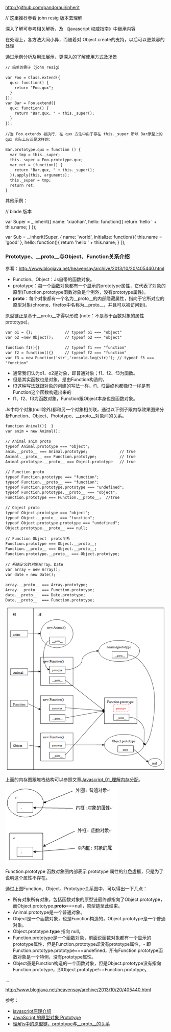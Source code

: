 http://github.com/pandoraui/inherit


// 这里推荐参看 john resig 版本去理解

深入了解可参考相关解析，及 《javascript 权威指南》中继承内容

在处理上，各方法大同小异，而随着对 Object.create的支持，以后可以更兼容的处理

通过示例分析及用法展示，更深入的了解使用方式及场景


```
// 简单的例子（john resig）

var Foo = Class.extend({
  qux: function() {
    return "Foo.qux";
  }
});
var Bar = Foo.extend({
  qux: function() {
    return "Bar.qux, " + this._super();
  }
});

//当 Foo.extends 被执行, 在 qux 方法中由于存在 this._super 所以 Bar原型上的qux 实际上应该是这样的:

Bar.prototype.qux = function () {
  var tmp = this._super;
  this._super = Foo.prototype.qux;
  var ret = (function() {
    return "Bar.qux, " + this._super();
  }).apply(this, arguments);
  this._super = tmp;
  return ret;
}

```

其他示例：

// blade 版本

var Super = _.inherit({
  name: 'xiaohan',
  hello: function(){
    return 'hello ' + this.name;
  }
});

var Sub = _.inherit(Super, {
  name: 'world',
  initialize: function(){
    this.name = 'good'
  },
  hello: function(){
    return 'hello ' + this.name;
  }
});


### Prototype、__proto__与Object、Function关系介绍

参看：http://www.blogjava.net/heavensay/archive/2013/10/20/405440.html

- Function、Object：Js自带的函数对象。
- prototype：每一个函数对象都有一个显示的prototype属性，它代表了对象的原型(Function.prototype函数对象是个例外，没有prototype属性)。
- __proto__：每个对象都有一个名为__proto__的内部隐藏属性，指向于它所对应的原型对象(chrome、firefox中名称为__proto__，并且可以被访问到)。

原型链正是基于__proto__才得以形成 (note：不是基于函数对象的属性prototype)。

```
var o1 = {};              // typeof o1 === "object"
var o2 =new Object();     // typeof o2 === "object"

function f1(){}           // typeof f1 === "function"
var f2 = function(){}     // typeof f2 === "function"
var f3 = new Function('str','console.log(str)'); // typeof f3 === "function"
```

- 通常我们认为o1、o2是对象，即普通对象；f1、f2、f3为函数。
- 但是其实函数也是对象，是由Function构造的，
- f3这种写法就跟对象的创建的写法一样。f1、f2最终也都像f3一样是有Function这个函数构造出来的
- f1、f2、f3为函数对象，Function跟Object本身也是函数对象。

Js中每个对象(null除外)都和另一个对象相关联，通过以下例子跟内存效果图来分析Function、Object、Prototype、__proto__对象间的关系。

```
function Animal(){  }
var anim = new Animal();

// Animal anim proto
typeof Animal.prototype === "object";
anim.__proto__ === Animal.prototype;              // true
Animal.__proto__ === Function.prototype;          // true
Animal.prototype.__proto__ === Object.prototype   // true

// Function proto
typeof Function.prototype === "function";
typeof Function.__proto__ === "function";
typeof Function.prototype.prototype === "undefined";
typeof Function.prototype.__proto__ === "object";
Function.prototype === Function.__proto__;  //true

// Object proto
typeof Object.prototype === "object";
typeof Object.__proto__ === "function";
typeof Object.prototype.prototype === "undefined";
Object.prototype.__proto__ === null;

// Function Object  proto关系
Function.prototype === Object.__proto__;
Function.__proto__ === Object.__proto__;
Function.prototype.__proto__ === Object.prototype;

// 系统定义的对象Array、Date
var array = new Array();
var date = new Date();

array.__proto__ === Array.prototype;
Array.__proto__ === Function.prototype;
date.__proto__  === Date.prototype;
Date.__proto__  === Function.prototype;
```

![Function、Object、Prototype、__proto__内存关系图.png](./Function、Object、Prototype、__proto__内存关系图.png "Function、Object、Prototype、__proto__内存关系图.png")

上面的内存图跟堆栈结构可以参照文章[Javascript_01_理解内存分配](http://www.cnblogs.com/fool/archive/2010/10/07/1845226.html)。

![堆区图说明.png](./堆区图说明.png "堆区图说明.png")

Function.prototype 函数对象图内部表示 prototype 属性的红色虚框，只是为了说明这个属性不存在。

通过上图Function、Object、Prototype关系图中，可以得出一下几点：

- 所有对象所有对象，包括函数对象的原型链最终都指向了Object.prototype，而Object.prototype.__proto__===null，原型链至此结束。
- Animal.prototype是一个普通对象。
- Object是一个函数对象，也是Function构造的，Object.prototype是一个普通对象。
- Object.prototype.__type__ 指向 null。
- Function.prototype是一个函数对象，前面说函数对象都有一个显示的prototype属性，但是Function.prototype却没有prototype属性，- 即Function.prototype.prototype===undefined，所有Function.prototype函数对象是一个特例，没有prototype属性。
- Object虽是Function构造的一个函数对象，但是Object.prototype没有指向Function.prototype，即Object.prototype!==Function.prototype。

...

http://www.blogjava.net/heavensay/archive/2013/10/20/405440.html



参考：

- [javascript原理介绍](http://www.cnblogs.com/fool/category/264215.html)
- [JavaScript 的原型对象 Prototype](http://www.libuchao.com/2012/05/14/prototypes-in-javascript/)
- [理解js中的原型链，prototype与__proto__的关系](http://rockyuse.iteye.com/blog/1426510)
